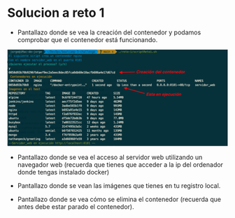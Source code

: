 # Solucion a reto 1

- Pantallazo donde se vea la creación del contenedor y podamos comprobar que el contenedor está funcionando.

![screenshotReto1-1](https://github.com/GeorgeCodde/solucion-bootcamp-3-chalenge/blob/main/assets/screenshotReto1-1.png)

- Pantallazo donde se vea el acceso al servidor web utilizando un navegador web (recuerda que tienes que acceder a la ip del ordenador donde tengas instalado docker)

- Pantallazo donde se vean las imágenes que tienes en tu registro local.

- Pantallazo donde se vea cómo se elimina el contenedor (recuerda que antes debe estar parado el contenedor).
